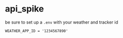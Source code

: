 api_spike
=========

be sure to set up a `.env` with your weather and tracker id

`WEATHER_APP_ID = '1234567890'`
